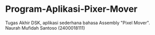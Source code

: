# Program-Aplikasi-Pixer-Mover
Tugas Akhir DSK, aplikasi sederhana bahasa Assembly "Pixel Mover".
Naurah Mufidah Santoso (2400018111)
